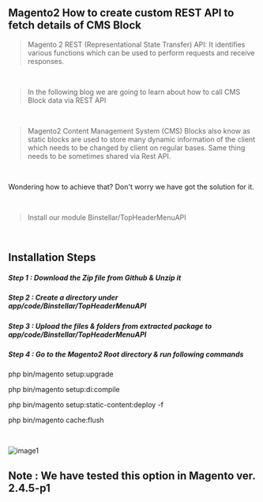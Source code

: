 ## Magento2 How to create custom REST API to fetch details of CMS Block

> Magento 2 REST (Representational State Transfer) API: It identifies various functions which can be used to perform requests and receive responses.

&nbsp;
&nbsp;

> In the following blog we are going to learn about how to call CMS Block data via REST API

&nbsp;
&nbsp;

> Magento2 Content Management System (CMS) Blocks also know as static blocks are used to store many dynamic information of the client which needs to be changed by client on regular bases. Same thing needs to be sometimes shared via Rest API.

&nbsp;
&nbsp;

Wondering how to achieve that? Don't worry we have got the solution for it.

&nbsp;
&nbsp;

> Install our module Binstellar/TopHeaderMenuAPI

&nbsp;
&nbsp;

## Installation Steps

##### Step 1 : Download the Zip file from Github & Unzip it
##### Step 2 : Create a directory under app/code/Binstellar/TopHeaderMenuAPI
##### Step 3 : Upload the files & folders from extracted package to app/code/Binstellar/TopHeaderMenuAPI
##### Step 4 : Go to the Magento2 Root directory & run following commands

php bin/magento setup:upgrade

php bin/magento setup:di:compile

php bin/magento setup:static-content:deploy -f

php bin/magento cache:flush

&nbsp;
&nbsp;


![image1](https://user-images.githubusercontent.com/123800304/216293254-b4417c0d-d6b1-4ed6-8e04-c3fa690dd770.png)


## Note : We have tested this option in Magento ver. 2.4.5-p1
